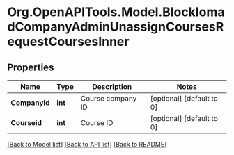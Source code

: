 # Org.OpenAPITools.Model.BlockIomadCompanyAdminUnassignCoursesRequestCoursesInner

## Properties

Name | Type | Description | Notes
------------ | ------------- | ------------- | -------------
**Companyid** | **int** | Course company ID | [optional] [default to 0]
**Courseid** | **int** | Course ID | [optional] [default to 0]

[[Back to Model list]](../README.md#documentation-for-models) [[Back to API list]](../README.md#documentation-for-api-endpoints) [[Back to README]](../README.md)

